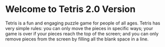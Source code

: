 Welcome to Tetris 2.0 Version 
================
Tetris is a fun and engaging puzzle game for people of all ages. 
Tetris has very simple rules: you can only move the pieces in specific ways; your game is over if your pieces reach the top of the screen; and you can only remove pieces from the screen by filling all the blank space in a line.

